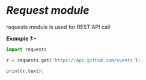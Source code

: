 # *Request module*

requests module is used for REST API call

***Example 1:-***

```python
import requests

r = requests.get('https://api.github.com/events');

print(r.text);
```
